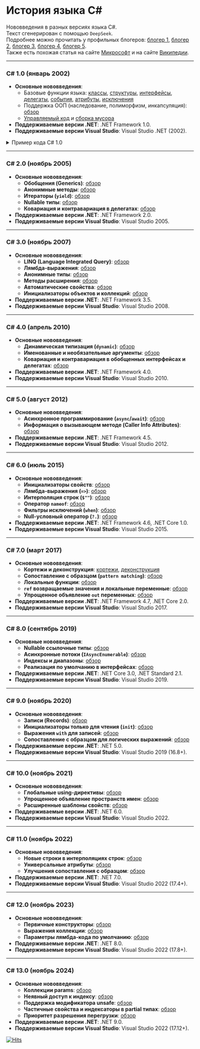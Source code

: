 # История языка C# 
Нововведения в разных версиях языка C#.  
Текст сгенерирован с помощью `DeepSeek`.  
Подробнее можно прочитать у профильных блогеров: [блогер 1](https://andrey.moveax.ru/), [блогер 2](https://www.thomasclaudiushuber.com/blog/), [блогер 3](https://pvs-studio.ru/ru/blog/posts/csharp/), [блогер 4](https://metanit.com/sharp/tutorial/23.1.php), [блогер 5](https://endjin.com/what-we-think/editions/dotnet-development).  
Также есть похожая статья на сайте [Микрософт](https://learn.microsoft.com/ru-ru/dotnet/csharp/whats-new/csharp-version-history) и на сайте [Википедии](https://ru.wikipedia.org/wiki/C_Sharp).

---

### **C# 1.0 (январь 2002)**
- **Основные нововведения**:
  - Базовые функции языка: [классы](https://learn.microsoft.com/ru-ru/dotnet/csharp/fundamentals/types/classes), [структуры](https://learn.microsoft.com/ru-ru/dotnet/csharp/language-reference/builtin-types/struct), [интерфейсы](https://learn.microsoft.com/ru-ru/dotnet/csharp/fundamentals/types/interfaces), [делегаты](https://learn.microsoft.com/ru-ru/dotnet/csharp/delegates-overview), [события](https://learn.microsoft.com/ru-ru/dotnet/csharp/events-overview), [атрибуты](https://learn.microsoft.com/ru-ru/dotnet/csharp/advanced-topics/reflection-and-attributes), [исключения](https://learn.microsoft.com/ru-ru/dotnet/csharp/fundamentals/exceptions/)
  - Поддержка ООП (наследование, полиморфизм, инкапсуляция): [обзор](https://learn.microsoft.com/ru-ru/dotnet/csharp/fundamentals/tutorials/oop)
  - [Управляемый код](https://learn.microsoft.com/ru-ru/dotnet/standard/managed-code) и [сборка мусора](https://learn.microsoft.com/ru-ru/dotnet/standard/garbage-collection)
- **Поддерживаемые версии .NET**: .NET Framework 1.0.
- **Поддерживаемые версии Visual Studio**: Visual Studio .NET (2002).

<details>  <summary>Пример кода C# 1.0</summary>

```csharp
using System;

namespace CSharp_1
{
    interface IShape
    {
        string Name { get; }
        double CalcArea();
        double CalcPerimeter();
        string Info();
    }

    class Rectangle : IShape
    {
        double _width, _height;
        public Rectangle(double width, double height)
        {
            if (width <= 0 || height <= 0)
                throw new ArgumentException("Сторона должна быть больше 0");
            _width = width;
            _height = height;
        }
        public string Name { get { return "Прямоугольник"; } }

        public double CalcArea()
        {
            return _width * _height;
        }

        public double CalcPerimeter()
        {
            return 2 * (_width + _height);
        }

        public string Info()
        {
            return string.Format("ширина: {0:0.##}, высота: {1:0.##}", _width, _height);
        }
    }

    class Circle : IShape
    {
        double _radius;
        public Circle(double radius)
        {
            _radius = radius;
        }
        public string Name { get { return "Круг"; } }

        public double CalcArea()
        {
            return Math.PI * _radius * _radius;
        }

        public double CalcPerimeter()
        {
            return 2 * Math.PI * _radius;
        }

        public string Info()
        {
            return string.Format("радиус: {0:0.##}", _radius);
        }
    }

    delegate void ShapeEventHandler(string message);
    class ShapeManager
    {
        public event ShapeEventHandler ShapeCreated;

        public void CreateShape(IShape shape)
        {
            if (ShapeCreated != null)
                ShapeCreated(string.Format("Создана фигура: {0}, {1}, периметр: {2:0.##}, площадь: {3:0.##}", shape.Name, shape.Info(), shape.CalcPerimeter(), shape.CalcArea()));
        }
    }

    class Program
    {
        static void ShowInfo(string message)
        {
            Console.WriteLine(message);
        }

        public static void Main()
        {
            try
            {
                ShapeManager sm = new ShapeManager();
                sm.ShapeCreated += new ShapeEventHandler(ShowInfo);

                Rectangle rect = new Rectangle(10, 20);
                sm.CreateShape(rect);

                Circle circle = new Circle(10.1010);
                sm.CreateShape(circle);

                Rectangle invalidRect = new Rectangle(-20, -30);
                sm.CreateShape(invalidRect);
            }
            catch (ArgumentException ex)
            {
                Console.WriteLine("Ошибка: " + ex.Message);
            }
            catch (Exception ex)
            {
                Console.WriteLine("Неизвестная ошибка: " + ex.ToString());
            }
        }
    }
}
```
</details>

---

### **C# 2.0 (ноябрь 2005)**
- **Основные нововведения**:
  - **Обобщения (Generics)**: [обзор](https://learn.microsoft.com/ru-ru/dotnet/csharp/programming-guide/generics/)
  - **Анонимные методы**: [обзор](https://learn.microsoft.com/ru-ru/dotnet/csharp/programming-guide/statements-expressions-operators/anonymous-methods)
  - **Итераторы (`yield`)**: [обзор](https://learn.microsoft.com/ru-ru/dotnet/csharp/programming-guide/concepts/iterators)
  - **Nullable типы**: [обзор](https://learn.microsoft.com/ru-ru/dotnet/csharp/language-reference/builtin-types/nullable-value-types)
  - **Ковариация и контравариация в делегатах**: [обзор](https://learn.microsoft.com/ru-ru/dotnet/csharp/programming-guide/concepts/covariance-contravariance/)
- **Поддерживаемые версии .NET**: .NET Framework 2.0.
- **Поддерживаемые версии Visual Studio**: Visual Studio 2005.

---

### **C# 3.0 (ноябрь 2007)**
- **Основные нововведения**:
  - **LINQ (Language Integrated Query)**: [обзор](https://learn.microsoft.com/ru-ru/dotnet/csharp/programming-guide/concepts/linq/)
  - **Лямбда-выражения**: [обзор](https://learn.microsoft.com/ru-ru/dotnet/csharp/language-reference/operators/lambda-expressions)
  - **Анонимные типы**: [обзор](https://learn.microsoft.com/ru-ru/dotnet/csharp/programming-guide/classes-and-structs/anonymous-types)
  - **Методы расширения**: [обзор](https://learn.microsoft.com/ru-ru/dotnet/csharp/programming-guide/classes-and-structs/extension-methods)
  - **Автоматические свойства**: [обзор](https://learn.microsoft.com/ru-ru/dotnet/csharp/programming-guide/classes-and-structs/auto-implemented-properties)
  - **Инициализаторы объектов и коллекций**: [обзор](https://learn.microsoft.com/ru-ru/dotnet/csharp/programming-guide/classes-and-structs/object-and-collection-initializers)
- **Поддерживаемые версии .NET**: .NET Framework 3.5.
- **Поддерживаемые версии Visual Studio**: Visual Studio 2008.

---

### **C# 4.0 (апрель 2010)**
- **Основные нововведения**:
  - **Динамическая типизация (`dynamic`)**: [обзор](https://learn.microsoft.com/ru-ru/dotnet/csharp/language-reference/builtin-types/reference-types#the-dynamic-type)
  - **Именованные и необязательные аргументы**: [обзор](https://learn.microsoft.com/ru-ru/dotnet/csharp/programming-guide/classes-and-structs/named-and-optional-arguments)
  - **Ковариация и контравариация в обобщенных интерфейсах и делегатах**: [обзор](https://learn.microsoft.com/ru-ru/dotnet/csharp/programming-guide/concepts/covariance-contravariance/)
- **Поддерживаемые версии .NET**: .NET Framework 4.0.
- **Поддерживаемые версии Visual Studio**: Visual Studio 2010.

---

### **C# 5.0 (август 2012)**
- **Основные нововведения**:
  - **Асинхронное программирование (`async`/`await`)**: [обзор](https://learn.microsoft.com/ru-ru/dotnet/csharp/programming-guide/concepts/async/)
  - **Информация о вызывающем методе (Caller Info Attributes)**: [обзор](https://learn.microsoft.com/ru-ru/dotnet/csharp/language-reference/attributes/caller-information)
- **Поддерживаемые версии .NET**: .NET Framework 4.5.
- **Поддерживаемые версии Visual Studio**: Visual Studio 2012.

---

### **C# 6.0 (июль 2015)**
- **Основные нововведения**:
  - **Инициализаторы свойств**: [обзор](https://learn.microsoft.com/ru-ru/dotnet/csharp/programming-guide/classes-and-structs/auto-implemented-properties#property-initializers)
  - **Лямбда-выражения (`=>`)**: [обзор](https://learn.microsoft.com/ru-ru/dotnet/csharp/language-reference/operators/lambda-expressions)
  - **Интерполяция строк (`$""`)**: [обзор](https://learn.microsoft.com/ru-ru/dotnet/csharp/language-reference/tokens/interpolated)
  - **Оператор `nameof`**: [обзор](https://learn.microsoft.com/ru-ru/dotnet/csharp/language-reference/operators/nameof)
  - **Фильтры исключений (`when`)**: [обзор](https://learn.microsoft.com/ru-ru/dotnet/csharp/language-reference/keywords/when)
  - **Null-условный оператор (`?.`)**: [обзор](https://learn.microsoft.com/ru-ru/dotnet/csharp/language-reference/operators/member-access-operators#null-conditional-operators--and-)
- **Поддерживаемые версии .NET**: .NET Framework 4.6, .NET Core 1.0.
- **Поддерживаемые версии Visual Studio**: Visual Studio 2015.

---

### **C# 7.0 (март 2017)**
- **Основные нововведения**:
  - **Кортежи и деконструкция**: [кортежи](https://learn.microsoft.com/ru-ru/dotnet/csharp/language-reference/builtin-types/value-tuples), [деконструкция](https://learn.microsoft.com/ru-ru/dotnet/csharp/fundamentals/functional/deconstruct)
  - **Сопоставление с образцом (`pattern matching`)**: [обзор](https://learn.microsoft.com/ru-ru/dotnet/csharp/language-reference/operators/patterns)
  - **Локальные функции**: [обзор](https://learn.microsoft.com/ru-ru/dotnet/csharp/programming-guide/classes-and-structs/local-functions)
  - **`ref` возвращаемые значения и локальные переменные**: [обзор](https://learn.microsoft.com/ru-ru/dotnet/csharp/language-reference/keywords/ref#reference-return-values)
  - **Упрощенное объявление `out` переменных**: [обзор](https://learn.microsoft.com/ru-ru/dotnet/csharp/language-reference/keywords/out-parameter-modifier#calling-a-method-with-an-out-argument)
- **Поддерживаемые версии .NET**: .NET Framework 4.7, .NET Core 2.0.
- **Поддерживаемые версии Visual Studio**: Visual Studio 2017.

---

### **C# 8.0 (сентябрь 2019)**
- **Основные нововведения**:
  - **Nullable ссылочные типы**: [обзор](https://learn.microsoft.com/ru-ru/dotnet/csharp/nullable-references)
  - **Асинхронные потоки (`IAsyncEnumerable`)**: [обзор](https://learn.microsoft.com/ru-ru/dotnet/csharp/asynchronous-programming/generate-consume-asynchronous-stream)
  - **Индексы и диапазоны**: [обзор](https://learn.microsoft.com/ru-ru/dotnet/csharp/tutorials/ranges-indexes)
  - **Реализация по умолчанию в интерфейсах**: [обзор](https://learn.microsoft.com/ru-ru/dotnet/csharp/programming-guide/interfaces/explicit-interface-implementation)
- **Поддерживаемые версии .NET**: .NET Core 3.0, .NET Standard 2.1.
- **Поддерживаемые версии Visual Studio**: Visual Studio 2019.

---

### **C# 9.0 (ноябрь 2020)**
- **Основные нововведения**:
  - **Записи (Records)**: [обзор](https://learn.microsoft.com/ru-ru/dotnet/csharp/language-reference/builtin-types/record)
  - **Инициализаторы только для чтения (`init`)**: [обзор](https://learn.microsoft.com/ru-ru/dotnet/csharp/programming-guide/classes-and-structs/object-and-collection-initializers)
  - **Выражения `with` для записей**: [обзор](https://learn.microsoft.com/ru-ru/dotnet/csharp/language-reference/operators/with-expression)
  - **Сопоставление с образцом для логических выражений**: [обзор](https://learn.microsoft.com/ru-ru/dotnet/csharp/language-reference/proposals/csharp-9.0/patterns3)
- **Поддерживаемые версии .NET**: .NET 5.0.
- **Поддерживаемые версии Visual Studio**: Visual Studio 2019 (16.8+).

---

### **C# 10.0 (ноябрь 2021)**
- **Основные нововведения**:
  - **Глобальные using-директивы**: [обзор](https://learn.microsoft.com/ru-ru/dotnet/csharp/language-reference/keywords/using-directive#the-global-modifier)
  - **Упрощенное объявление пространств имен**: [обзор](https://learn.microsoft.com/ru-ru/dotnet/csharp/language-reference/keywords/namespace#using-statements-in-file-scoped-namespaces)
  - **Расширенные шаблоны свойств**: [обзор](https://learn.microsoft.com/ru-ru/dotnet/csharp/language-reference/proposals/csharp-10.0/extended-property-patterns)
- **Поддерживаемые версии .NET**: .NET 6.0.
- **Поддерживаемые версии Visual Studio**: Visual Studio 2022.

---

### **C# 11.0 (ноябрь 2022)**
- **Основные нововведения**:
  - **Новые строки в интерполяциях строк**: [обзор](https://learn.microsoft.com/ru-ru/dotnet/csharp/whats-new/csharp-11#newlines-in-string-interpolations)
  - **Универсальные атрибуты**: [обзор](https://learn.microsoft.com/ru-ru/dotnet/csharp/whats-new/csharp-11#generic-attributes)
  - **Улучшения сопоставления с образцом**: [обзор](https://learn.microsoft.com/ru-ru/dotnet/csharp/fundamentals/functional/pattern-matching)
- **Поддерживаемые версии .NET**: .NET 7.0.
- **Поддерживаемые версии Visual Studio**: Visual Studio 2022 (17.4+).

---

### **C# 12.0 (ноябрь 2023)**
- **Основные нововведения**:
  - **Первичные конструкторы**: [обзор](https://learn.microsoft.com/ru-ru/dotnet/csharp/whats-new/csharp-12#primary-constructors)
  - **Выражения коллекции**: [обзор](https://learn.microsoft.com/ru-ru/dotnet/csharp/whats-new/csharp-12#collection-expressions)
  - **Параметры лямбда-кода по умолчанию**: [обзор](https://learn.microsoft.com/ru-ru/dotnet/csharp/whats-new/csharp-12#default-lambda-parameters)
- **Поддерживаемые версии .NET**: .NET 8.0.
- **Поддерживаемые версии Visual Studio**: Visual Studio 2022 (17.8+).

---

### **C# 13.0 (ноябрь 2024)**
- **Основные нововведения**:
  - **Коллекции params**: [обзор](https://learn.microsoft.com/ru-ru/dotnet/csharp/whats-new/csharp-13#params-collections)
  - **Неявный доступ к индексу**: [обзор](https://learn.microsoft.com/ru-ru/dotnet/csharp/whats-new/csharp-13#implicit-index-access)
  - **Поддержка модификатора unsafe**: [обзор](https://learn.microsoft.com/ru-ru/dotnet/csharp/whats-new/csharp-13#ref-and-unsafe-in-iterators-and-async-methods)
  - **Частичные свойства и индексаторы в partial типах**: [обзор](https://learn.microsoft.com/ru-ru/dotnet/csharp/whats-new/csharp-13#more-partial-members)
  - **Приоритет разрешения перегрузки**: [обзор](https://learn.microsoft.com/ru-ru/dotnet/csharp/whats-new/csharp-13#overload-resolution-priority)
- **Поддерживаемые версии .NET**: .NET 9.0.
- **Поддерживаемые версии Visual Studio**: Visual Studio 2022 (17.12+).

[![Hits](https://hits.seeyoufarm.com/api/count/incr/badge.svg?url=https%3A%2F%2Fgithub.com%2Fmiptleha%2Fcs-versions&count_bg=%230C7DBD&title_bg=%23555555&icon=&icon_color=%23E7E7E7&title=hits&edge_flat=false)](https://hits.seeyoufarm.com)
